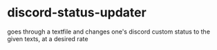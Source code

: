 # discord-status-updater
goes through a textfile and changes one's discord custom status to the given texts, at a desired rate
